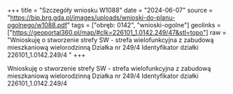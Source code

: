 +++
title = "Szczegóły wniosku W1088"
date = "2024-06-07"
source = "https://bip.brg.gda.pl/images/uploads/wnioski-do-planu-ogolnego/w1088.pdf"
tags = ["obręb: 0142", "wnioski-ogolne"]
geolinks = ["https://geoportal360.pl/map/#clk=226101_1.0142.249/47&stl=topo"]
raw = "Wnioskuję o stworzenie strefy SW - strefa wielofunkcyjna z zabudową mieszkaniową wielorodzinną Działka nr 249/4 Identyfikator działki 226101_1.0142.249/4 "
+++

Wnioskuję o stworzenie strefy SW - strefa wielofunkcyjna z zabudową mieszkaniową
wielorodzinną Działka nr 249/4 Identyfikator działki 226101_1.0142.249/4



